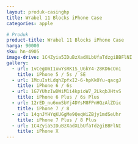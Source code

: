 ```yaml
---
layout: produk-casinghp
title: Wrabel 11 Blocks iPhone Case
categories: apple

# Produk
product-title: Wrabel 11 Blocks iPhone Case
harga: 90000
sku: hn-4905
image-drive: 1C4Zyia5IDuBzXadXLbUfaTdzgiBBFlNI
gallery:
  - url: 1vCegUmI1xwYsRK1S_UGkY4-28KD6cOn1
    title: iPhone 5 / 5s / SE
  - url: 1McuIstLdqhZpfxI2-6-hpKkOYu-qacgJ
    title: iPhone 6 / 6s
  - url: 1G7YUhzIwDWiM1i4kpioW7_2LkqbJHtvS
    title: iPhone 6 Plus / 6s Plus
  - url: 12rED_nu6nmSbYj4DYsM8FPnHQzAlZDic
    title: iPhone 7 / 8
  - url: 14qnJYHYqKUGgMe9QeqWiZBjy1mdSeUhr
    title: iPhone 7 Plus / 8 Plus
  - url: 1C4Zyia5IDuBzXadXLbUfaTdzgiBBFlNI
    title: iPhone X
---
```

